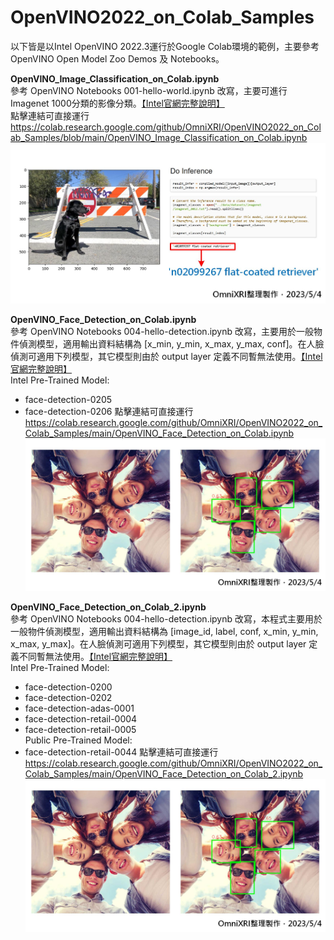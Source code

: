 # OpenVINO2022_on_Colab_Samples

以下皆是以Intel OpenVINO 2022.3運行於Google Colab環境的範例，主要參考OpenVINO Open Model Zoo Demos 及 Notebooks。

**OpenVINO_Image_Classification_on_Colab.ipynb**   
參考 OpenVINO Notebooks 001-hello-world.ipynb 改寫，主要可進行Imagenet 1000分類的影像分類。[【Intel官網完整說明】](https://docs.openvino.ai/latest/notebooks/001-hello-world-with-output.html)  
點擊連結可直接運行  
https://colab.research.google.com/github/OmniXRI/OpenVINO2022_on_Colab_Samples/blob/main/OpenVINO_Image_Classification_on_Colab.ipynb  
![](https://github.com/OmniXRI/OpenVINO2022_on_Colab_Samples/blob/main/images/image_classification_result_01.jpg)

**OpenVINO_Face_Detection_on_Colab.ipynb**  
參考 OpenVINO Notebooks 004-hello-detection.ipynb 改寫，主要用於一般物件偵測模型，適用輸出資料結構為 [x_min, y_min, x_max, y_max, conf]。在人臉偵測可適用下列模型，其它模型則由於 output layer 定義不同暫無法使用。[【Intel官網完整說明】](https://docs.openvino.ai/latest/notebooks/004-hello-detection-with-output.html)  
Intel Pre-Trained Model:
* face-detection-0205
* face-detection-0206
點擊連結可直接運行  
https://colab.research.google.com/github/OmniXRI/OpenVINO2022_on_Colab_Samples/main/OpenVINO_Face_Detection_on_Colab.ipynb
![](https://github.com/OmniXRI/OpenVINO2022_on_Colab_Samples/blob/main/images/face_detection_result_01.jpg)  

**OpenVINO_Face_Detection_on_Colab_2.ipynb**  
參考 OpenVINO Notebooks 004-hello-detection.ipynb 改寫，本程式主要用於一般物件偵測模型，適用輸出資料結構為 [image_id, label, conf, x_min, y_min, x_max, y_max]。在人臉偵測可適用下列模型，其它模型則由於 output layer 定義不同暫無法使用。[【Intel官網完整說明】](https://docs.openvino.ai/latest/notebooks/004-hello-detection-with-output.html)  
Intel Pre-Trained Model:  
* face-detection-0200
* face-detection-0202
* face-detection-adas-0001
* face-detection-retail-0004
* face-detection-retail-0005  
Public Pre-Trained Model:  
* face-detection-retail-0044
點擊連結可直接運行  
https://colab.research.google.com/github/OmniXRI/OpenVINO2022_on_Colab_Samples/main/OpenVINO_Face_Detection_on_Colab_2.ipynb
![](https://github.com/OmniXRI/OpenVINO2022_on_Colab_Samples/blob/main/images/face_detection_result_01.jpg)  
